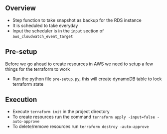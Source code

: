 ## Overview
- Step function to take snapshot as backup for the RDS instance
- It is scheduled to take everyday
- Input the scheduler is in the `input` section of `aws_cloudwatch_event_target`

## Pre-setup
Before we go ahead to create resources in AWS we need to setup a few things for the terraform to work
- Run the python file `pre-setup.py`, this will create dynamoDB table to lock terraform state

## Execution
- Execute `terraform init` in the project directory
- To create resources run the command `terraform apply -input=false -auto-approve`
- To delete/remove resources run `terraform destroy -auto-approve`
